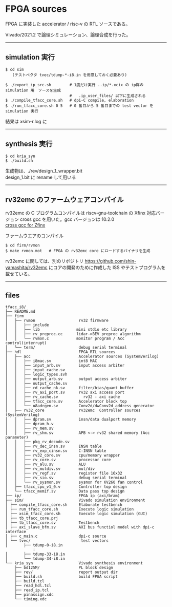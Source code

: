 
# FPGA sources

FPGA に実装した accelerator / risc-v の RTL ソースである。  

Vivado/2021.2 で論理シミュレーション、論理合成を行った。 

----
## simulation 実行
```
$ cd sim  
   (テストベクタ tvec/tdump-*-i8.in を用意しておく必要あり)

$ ./export_ip_src.sh        # 1度だけ実行 ..ip/*.xcix の ip群の simulation 用　ソースを生成
                            #   .ip_user_files/ 以下に生成される
$ ./compile_tfacc_core.sh   # dpi-C compile, elaboration
$ ./run_tfacc_core.sh 0 5   # 0 番目から 5 番目までの test vector を simulation 実行   
```
結果は xsim-r.log に

----
## synthesis 実行
```
$ cd kria_syn  
$ ./build.sh  
```
生成物は、./rev/design_1_wrapper.bit  
design_1.bit に rename して用いる  

----
## rv32emc のファームウェアコンパイル

rv32emc の C プログラムコンパイルは riscv-gnu-toolchain の Xfinx 対応バージョン cross gcc を用いた。gcc バージョンは 10.2.0  
[cross gcc for Zfinx](https://shin-yamashita.github.io/6th-AI-Edge-Contest/10-cross-gcc.html)

ファームウエアのコンパイル  
```
$ cd firm/rvmon
$ make rvmon.mot   # FPGA の rv32emc core にロードするバイナリを生成
```
rv32emc に関しては、別のリポジトリ https://github.com/shin-yamashita/rv32emc にコアの開発のために作成した ISS やテストプログラムを載せている。  

----
## files
```
tfacc_i8/
├── README.md
├── firm
│   ├── rvmon                   rv32 firmware
│   │   ├── include
│   │   ├── lib                mini stdio etc library
│   │   ├── rv_preproc.cc      lidar->BEV preproc algorithm
│   │   └── rvmon.c            monitor program / Acc control(interrupt)
│   └── term/                   debug serial terminal
├── hdl                         FPGA RTL sources
│   ├── acc                     Accelerator sources (SystemVerilog)
│   │   ├── i8mac.sv            int8 MAC
│   │   ├── input_arb.sv        input access arbiter
│   │   ├── input_cache.sv
│   │   ├── logic_types.svh
│   │   ├── output_arb.sv       output access arbiter
│   │   ├── output_cache.sv
│   │   ├── rd_cache_nk.sv      filter/bias/quant buffer
│   │   ├── rv_axi_port.sv      rv32 axi access port
│   │   ├── rv_cache.sv           rv32 - axi cache
│   │   ├── tfacc_core.sv       Accelerator block top
│   │   └── u8adrgen.sv         Conv2d/dwConv2d address generator
│   ├── rv32_core               rv32emc  Controller sources (SystemVerilog)
│   │   ├── dpram.sv            insn/data dualport memory
│   │   ├── dpram_h.v
│   │   ├── rv_mem.sv
│   │   ├── rv_shm.sv           APB <-> rv32 shared memory (Acc parameter)
│   │   ├── pkg_rv_decode.sv
│   │   ├── rv_dec_insn.sv      INSN table
│   │   ├── rv_exp_cinsn.sv     C-INSN table
│   │   ├── rv32_core.sv        cpu/memory wrapper
│   │   ├── rv_core.sv          processor core
│   │   ├── rv_alu.sv           ALU
│   │   ├── rv_muldiv.sv        mul/div
│   │   ├── rv_regf.sv          register file 16x32
│   │   ├── rv_sio.sv           debug serial terminal
│   │   └── rv_sysmon.sv        sysmon for KV260 fan control
│   ├── tfacc_cpu_v1_0.v        Controller top design      
│   └── tfacc_memif.sv          Data pass top design
├── ip/                         FPGA ip (axi/bram)
├── sim/                        Vivado simulation environment
│ ├── compile_tfacc_core.sh     Elaborate testbench  
│ ├── run_tfacc_core.sh         Execute logic simulation
│ ├── xsim_tfacc_core.sh        Execute logic simulation (GUI)
│ ├── tb_tfacc_core.prj
│ ├── tb_tfacc_core.sv          Testbench
│ ├── axi_slave_bfm.sv          AXI bus functiol model with dpi-c interface
│ ├── c_main.c                  dpi-c source
│ └── tvec/                      test vectors
│       ├── tdump-0-i8.in
            :
│       ├── tdump-33-i8.in
│       └── tdump-34-i8.in
└── kria_syn                    Vivado synthesis environment
    ├── bd125M/                 PL block design
    ├── rev/                    report output dir
    ├── build.sh                build FPGA script
    ├── build.tcl  
    ├── read_hdl.tcl
    ├── read_ip.tcl
    ├── pinassign.xdc
    └── timing.xdc
```

